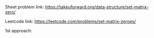Sheet problem link: https://takeuforward.org/data-structure/set-matrix-zero/

Leetcode link: https://leetcode.com/problems/set-matrix-zeroes/


1st approach:

